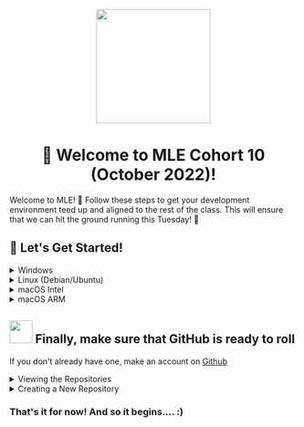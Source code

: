 <p align = "center" draggable=”false” ><img src="https://user-images.githubusercontent.com/37101144/161836199-fdb0219d-0361-4988-bf26-48b0fad160a3.png" 
     width="200px"
     height="auto"/>
</p>



# <h1 align="center" id="heading">:wave: Welcome to MLE Cohort 10 (October 2022)!</h1>

Welcome to MLE! :tada: Follow these steps to get your development environment teed up and aligned to the rest of the class.  This will ensure that we can hit the ground running this Tuesday! :running:


## :rocket: Let's Get Started! 

<details>
  <summary>Windows</summary>


* Install [Windows Subsystem for Linux](https://docs.microsoft.com/en-us/windows/wsl/install) using Powershell

```powershell
wsl --install -d Ubuntu-20.04
```
* Install [Windows Terminal](https://www.microsoft.com/en-us/p/windows-terminal/9n0dx20hk701?activetab=pivot:overviewtab) (You can even make it your [default!](https://devblogs.microsoft.com/commandline/windows-terminal-as-your-default-command-line-experience/))
* Install [Ubuntu](https://www.microsoft.com/en-us/p/ubuntu/9pdxgncfsczv?activetab=pivot:overviewtab)

Give it a test drive! 

![WindowsTerminal](https://user-images.githubusercontent.com/72572922/160048214-37f08855-8b29-4c13-9d25-e0f69806f752.jpg)

Continue by installing the following tools using [Windows Terminal](https://www.microsoft.com/en-us/p/windows-terminal/9n0dx20hk701?activetab=pivot:overviewtab) to setup your environment. When prompted, make sure to add `conda` to `init`.

| Tool | Purpose | Command                                                                                           |
| :-------- | :-------- | :------------------------------------------------------------------------------------------------ |
| :snake: **Anaconda**  | Python & ML Toolkits | `wget https://repo.anaconda.com/archive/Anaconda3-2021.11-Linux-x86_64.sh` <br> `bash Anaconda3-2021.11-Linux-x86_64.sh` <br> `source ~/.bashrc` |
| :octocat: **Git**  | Version Control | `sudo apt update && sudo apt upgrade` <br> `sudo apt install git-all`   |
</details>

<details>
  <summary>Linux (Debian/Ubuntu)</summary><br>

Open terminal using <kbd>Ctrl</kbd>+<kbd>Shift</kbd>+<kbd>T</kbd>. Enter the following commands in terminal to setup your environment. When prompted, make sure to add `conda` to `init`.
| Tool | Purpose | Command                                                                                           |
| :-------- | :-------- | :------------------------------------------------------------------------------------------------ |
| :snake: **Anaconda**  | Python & ML Toolkits | `wget https://repo.anaconda.com/archive/Anaconda3-2021.11-Linux-x86_64.sh` <br> `bash Anaconda3-2021.11-Linux-x86_64.sh` <br> `source ~/.bashrc` |
| :octocat: **Git**  | Version Control | `sudo apt update && sudo apt upgrade` <br> `sudo apt install git-all`   |
</details>

<details>
  <summary>macOS Intel</summary><br>

Open terminal using <kbd>⌘</kbd>+<kbd>Space</kbd> and type `terminal`. Enter the following commands in terminal to setup your environment. When prompted, make sure to add `conda` to `init`.
| Tool | Purpose | Command                                                                                           |
| :-------- | :-------- | :------------------------------------------------------------------------------------------------ |
| :snake: **Anaconda**  | Python & ML Toolkits | `wget https://repo.anaconda.com/archive/Anaconda3-2021.11-MacOSX-x86_64.sh` <br> `bash Anaconda3-2021.11-MacOSX-x86_64.sh` <br> `source ~/.bashrc` |
| :octocat: **Git**  | Version Control | `sudo apt update && sudo apt upgrade` <br> `sudo apt install git-all`   |
</details>

<details>
  <summary>macOS ARM</summary><br>

To leverage the Mx chip from Python, you must use a special Python distribution called [Miniforge](https://github.com/conda-forge/miniforge). 
Open terminal using <kbd>⌘</kbd>+<kbd>Space</kbd> and type `terminal`. Enter the following commands in terminal to setup your environment.

Miniforge can be installed using Homebrew or from the source. We suggest trying Homebrew option first.

### Option 1 Homebrew

The next steps require [`homebrew`](https://brew.sh/) installed. To install Homebrew, follow the link and copy/paste the installation command into a terminal window. Once you have installed Homebrew, restart the terminal window. 

Install the `xcode-select` command-line utilities by typing the following command in the terminal

`xcode-select --install`

After running the commands from the table, when prompted, initiate your conda base environment by running `conda init`.
| Tool | Purpose | Command                                                                                           |
| :-------- | :-------- | :------------------------------------------------------------------------------------------------ |
| :snake: **Miniforge**  | Python & ML Toolkits | `brew install miniforge` |
| :octocat: **Git**  | Version Control | `sudo apt update && sudo apt upgrade` <br> `sudo apt install git-all`   |


### Option 2 From the Source

After running the commands from the table, when prompted, initiate your conda base environment by running `conda init`.
| Tool | Purpose | Command                                                                                           |
| :-------- | :-------- | :------------------------------------------------------------------------------------------------ |
| :snake: **Miniforge**  | Python & ML Toolkits | `chmod +x ~/Downloads/Miniforge3-MacOSX-arm64.sh` <br> `sh ~/Downloads/Miniforge3-MacOSX-arm64.sh` <br> `source ~/miniforge3/bin/activate` |
| :octocat: **Git**  | Version Control | `sudo apt update && sudo apt upgrade` <br> `sudo apt install git-all`   |
</details>

## <img src="https://octodex.github.com/images/original.png" width=40px/> Finally, make sure that GitHub is ready to roll

If you don't already have one, make an account on [Github](https://github.com/)

<details>
  <summary>Viewing the Repositories</summary><br>

Login and click on the top right user icon, then go to `repositories`. 

<p align="center">
  <img src="https://user-images.githubusercontent.com/37101144/162326947-3bfb4451-9854-41e8-9014-a02ed1322d66.png">
</p>
</details>


<details>
  <summary>Creating a New Repository</summary><br>

When viewing the respository page, click on `New` and proceed to create your repo.

<p align="center">
  <img src="https://user-images.githubusercontent.com/37101144/162327218-e1429ab2-2b24-4822-95bf-4411c2eb4a84.png">
</p>
<hr>

**Filling Respository Details**

Create the repository by inputting the following:
* `Repo name`
* `Repo description`
* Make repo `public`
* Add a `README`
* Add `.gitignore` (Python template)
* Add `license` (choose MIT)

Then click `Create Repository`.

<p align="center">
  <img src="https://user-images.githubusercontent.com/37101144/162327471-262a0931-c188-4976-8185-e70c4d108f71.png">
</p>

</details>

### That's it for now!  And so it begins.... :)